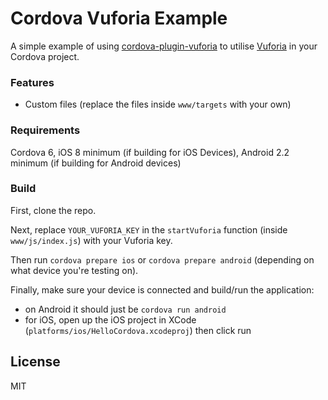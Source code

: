 # Cordova Vuforia Example

A simple example of using [cordova-plugin-vuforia](https://github.com/thisisbd/cordova-plugin-vuforia) to utilise [Vuforia](http://www.vuforia.com/) in your Cordova project.

### Features

* Custom files (replace the files inside `www/targets` with your own)

### Requirements

Cordova 6, iOS 8 minimum (if building for iOS Devices), Android 2.2 minimum (if building for Android devices)

### Build

First, clone the repo.

Next, replace `YOUR_VUFORIA_KEY` in the `startVuforia` function (inside `www/js/index.js`) with your Vuforia key.

Then run `cordova prepare ios` or `cordova prepare android` (depending on what device you're testing on).

Finally, make sure your device is connected and build/run the application:

* on Android it should just be `cordova run android`
* for iOS, open up the iOS project in XCode (`platforms/ios/HelloCordova.xcodeproj`) then click run

## License

MIT